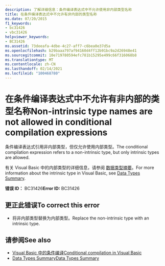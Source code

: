 ```yaml
---
description: 了解详细信息：条件编译表达式中不允许使用非内部类型名称
title: 在条件编译表达式中不允许有非内部的类型名称
ms.date: 07/20/2015
f1_keywords:
- bc31426
- vbc31426
helpviewer_keywords:
- BC31426
ms.assetid: 73deeafa-4dbe-4c27-aff7-c6bea0e37d5a
ms.openlocfilehash: b29baaa797af94160d4ff12b91bc9a2d26948e41
ms.sourcegitcommit: 10e719780594efc781b15295e499c66f316068b8
ms.translationtype: MT
ms.contentlocale: zh-CN
ms.lasthandoff: 02/14/2021
ms.locfileid: "100468780"
---
```

# <a name="non-intrinsic-type-names-are-not-allowed-in-conditional-compilation-expressions"></a><span data-ttu-id="4a756-103">在条件编译表达式中不允许有非内部的类型名称</span><span class="sxs-lookup"><span data-stu-id="4a756-103">Non-intrinsic type names are not allowed in conditional compilation expressions</span></span>

<span data-ttu-id="4a756-104">条件编译表达式引用非内部类型，但仅允许使用内部类型。</span><span class="sxs-lookup"><span data-stu-id="4a756-104">The conditional compilation expression refers to a non-intrinsic type, but only intrinsic types are allowed.</span></span>  
  
 <span data-ttu-id="4a756-105">有关 Visual Basic 中的内部类型的详细信息，请参阅 [数据类型摘要](../language-reference/keywords/data-types-summary.md)。</span><span class="sxs-lookup"><span data-stu-id="4a756-105">For more information about the intrinsic type in Visual Basic, see [Data Types Summary](../language-reference/keywords/data-types-summary.md).</span></span>  
  
 <span data-ttu-id="4a756-106">**错误 ID：** BC31426</span><span class="sxs-lookup"><span data-stu-id="4a756-106">**Error ID:** BC31426</span></span>  
  
## <a name="to-correct-this-error"></a><span data-ttu-id="4a756-107">更正此错误</span><span class="sxs-lookup"><span data-stu-id="4a756-107">To correct this error</span></span>  
  
- <span data-ttu-id="4a756-108">将非内部类型替换为内部类型。</span><span class="sxs-lookup"><span data-stu-id="4a756-108">Replace the non-intrinsic type with an intrinsic type.</span></span>  
  
## <a name="see-also"></a><span data-ttu-id="4a756-109">请参阅</span><span class="sxs-lookup"><span data-stu-id="4a756-109">See also</span></span>

- [<span data-ttu-id="4a756-110">Visual Basic 中的条件编译</span><span class="sxs-lookup"><span data-stu-id="4a756-110">Conditional compilation in Visual Basic</span></span>](../programming-guide/program-structure/conditional-compilation.md)
- [<span data-ttu-id="4a756-111">Data Types Summary</span><span class="sxs-lookup"><span data-stu-id="4a756-111">Data Types Summary</span></span>](../language-reference/keywords/data-types-summary.md)
